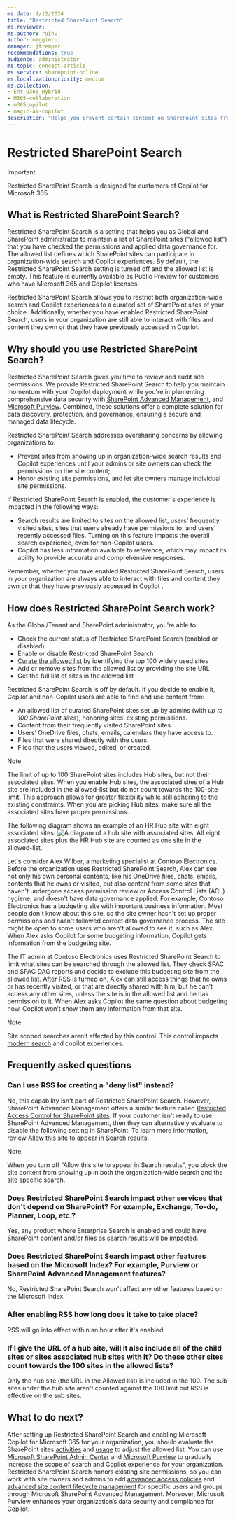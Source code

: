 ```yaml
---
ms.date: 4/12/2024
title: "Restricted SharePoint Search"
ms.reviewer: 
ms.author: ruihu
author: maggierui
manager: jtremper
recommendations: true
audience: administrator
ms.topic: concept-article
ms.service: sharepoint-online
ms.localizationpriority: medium
ms.collection:
- Ent_O365_Hybrid
- M365-collaboration
- m365copilot
- magic-ai-copilot
description: "Helps you prevent certain content on SharePoint sites from being shared too widely. This feature lets you as the administrator decide which SharePoint sites appear in the search across your organization and the initial Copilot experiences."
---
```

# Restricted SharePoint Search

> [!IMPORTANT]
> Restricted SharePoint Search is designed for customers of Copilot for Microsoft 365.  

## What is Restricted SharePoint Search?

Restricted SharePoint Search is a setting that helps you as Global and SharePoint administrator to maintain a list of SharePoint sites ("allowed list") that you have checked  the permissions and applied data governance for. The allowed list defines which SharePoint sites can participate in organization-wide search and Copilot experiences. By default, the Restricted SharePoint Search setting is turned off and the allowed list is empty. This feature is currently available as Public Preview for customers who have Microsoft 365 and Copilot licenses.

Restricted SharePoint Search allows you to restrict both organization-wide search and Copilot experiences to a curated set of SharePoint sites of your choice. Additionally, whether you have enabled Restricted SharePoint Search, users in your organization are still able to interact with files and content they own or that they have previously accessed in Copilot.  

## Why should you use Restricted SharePoint Search?

Restricted SharePoint Search gives you time to review and audit site permissions. We provide Restricted SharePoint Search to help you maintain momentum with your Copilot deployment while you're implementing comprehensive data security with [SharePoint Advanced Management](/sharepoint/advanced-management), and [Microsoft Purview](/purview/ai-microsoft-purview). Combined, these solutions offer a complete solution for data discovery, protection, and governance, ensuring a secure and managed data lifecycle.

Restricted SharePoint Search addresses oversharing concerns by allowing organizations to:

- Prevent sites from showing up in organization-wide search results and Copilot experiences until your admins or site owners can check the permissions on the site content;
- Honor existing site permissions, and let site owners manage individual site permissions.

If Restricted SharePoint Search is enabled, the customer's experience is impacted in the following ways:

- Search results are limited to sites on the allowed list, users’ frequently visited sites, sites that users already have permissions to, and users’ recently accessed files.  Turning on this feature impacts the overall search experience, even for non-Copilot users.
- Copilot has less information available to reference, which may impact its ability to provide accurate and comprehensive responses.

Remember, whether you have enabled Restricted SharePoint Search, users in your organization are always able to interact with files and content they own or that they have previously accessed in Copilot    .  

## How does Restricted SharePoint Search work?

As the Global/Tenant and SharePoint administrator, you're able to:

- Check the current status of Restricted SharePoint Search (enabled or disabled)
- Enable or disable Restricted SharePoint Search
- [Curate the allowed list](restricted-sharepoint-search-allowed-list.md) by identifying the top 100 widely used sites
- Add or remove sites from the allowed list by providing the site URL
- Get the full list of sites in the allowed list

Restricted SharePoint Search is off by default. If you decide to enable it,  Copilot and non-Copilot users are able to find and use content from:

- An allowed list of curated SharePoint sites set up by admins (with *up to 100 SharePoint sites*), honoring sites’ existing permissions.
- Content from their frequently visited SharePoint sites.
- Users’ OneDrive files, chats, emails, calendars they have access to.
- Files that were shared directly with the users.
- Files that the users viewed, edited, or created.

> [!NOTE]
> The limit of up to 100 SharePoint sites includes Hub sites, but not their associated sites.   When you enable Hub sites, the associated sites of a Hub site are included in the allowed-list  but do not count towards the 100-site limit. This approach allows for greater flexibility while still adhering to the existing constraints. When you are picking Hub sites, make sure all the associated sites have proper permissions.

The following diagram shows an example of an HR Hub site with eight associated sites:
![A diagram of a hub site with associated sites.](media/rss-hubsite-example.png) All eight associated sites plus the HR Hub site are counted as one site in the allowed-list.

Let's consider Alex Wilber, a marketing specialist at Contoso Electronics. Before the organization uses Restricted SharePoint Search, Alex can see not only his own personal contents, like his OneDrive files, chats, emails, contents that he owns or visited, but also content from some sites that haven't undergone access permission review or Access Control Lists (ACL) hygiene, and doesn't have data governance applied. For example, Contoso Electronics has a budgeting site with important business information. Most people don't know about this site, so the site owner hasn't set up proper permissions and hasn't followed correct data governance process. The site might be open to some users who aren't allowed to see it, such as Alex. When Alex asks Copilot for some budgeting information, Copilot gets information from the budgeting site.

The IT admin at Contoso Electronics uses Restricted SharePoint Search to limit what sites can be searched through the allowed list. They check SPAC and SPAC DAG reports and decide to exclude this budgeting site from the allowed list. After RSS is turned on, Alex can still access things that he owns or has recently visited, or that are directly shared with him, but he can’t access any other sites, unless the site is in the allowed list and he has permission to it. When Alex asks Copilot the same question about budgeting now, Copilot won’t show them any information from that site.

> [!NOTE]
> Site scoped searches aren’t affected by this control. This control impacts [modern search](/microsoftsearch/get-started-search-in-sharepoint-online) and copilot experiences.

## Frequently asked questions

### Can I use RSS for creating a "deny list" instead?

No, this capability isn't part of Restricted SharePoint Search. However, SharePoint Advanced Management offers a similar feature called [Restricted Access Control for SharePoint sites](/sharepoint/restricted-access-control). If your customer isn't ready to use SharePoint Advanced Management, then they can alternatively evaluate to disable the following setting in SharePoint. To learn more information, review [Allow this site to appear in Search results](/sharepoint/make-site-content-searchable#show-content-on-a-site-in-search-results).

> [!NOTE]
> When you turn off “Allow this site to appear in Search results”, you block the site content from showing up in both the organization-wide search and the site specific search.  

### Does Restricted SharePoint Search impact other services that don't depend on SharePoint? For example, Exchange, To-do, Planner, Loop, etc.?

Yes, any product where Enterprise Search is enabled and could have SharePoint content and/or files as search results will be impacted.

### Does Restricted SharePoint Search impact other features based on the Microsoft Index? For example, Purview or SharePoint Advanced Management features?

No, Restricted SharePoint Search won't affect any other features 
based on the Microsoft Index.

### After enabling RSS how long does it take to take place?

RSS will go into effect within an hour after it's enabled.

### If I give the URL of a hub site, will it also include all of the child sites or sites associated hub sites with it? Do these other sites count towards the 100 sites in the allowed lists?

Only the hub site (the URL in the Allowed list) is included in the 100. The sub sites under the hub site aren't counted against the 100 limit but RSS is effective on the sub sites.

## What to do next?

After setting up Restricted SharePoint Search and enabling Microsoft Copilot for Microsoft 365 for your organization, you should evaluate the SharePoint sites [activities](/microsoft-365/admin/activity-reports/sharepoint-activity) and [usage](/microsoft-365/admin/activity-reports/sharepoint-site-usage) to adjust the allowed list. You can use [Microsoft SharePoint Admin Center](/sharepoint/advanced-management) and [Microsoft Purview](/purview/ai-microsoft-purview) to gradually increase the scope of search and Copilot experience for your organization. Restricted SharePoint Search honors existing site permissions, so you can work with site owners and admins to add [advanced access policies](/sharepoint/advanced-management#advanced-access-policies-for-secure-content-collaboration) and [advanced site content lifecycle management](/sharepoint/advanced-management#advanced-sites-content-lifecycle-management) for specific users and groups through Microsoft SharePoint Advanced Management. Moreover, Microsoft Purview enhances your organization’s data security and compliance for Copilot.
